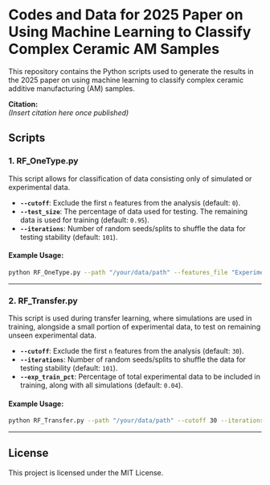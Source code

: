 
# Codes and Data for 2025 Paper on Using Machine Learning to Classify Complex Ceramic AM Samples

This repository contains the Python scripts used to generate the results in the 2025 paper on using machine learning to classify complex ceramic additive manufacturing (AM) samples.

**Citation:**  
*(Insert citation here once published)*

## Scripts

### 1. **RF_OneType.py**
   This script allows for classification of data consisting only of simulated or experimental data.

   - **`--cutoff`**: Exclude the first `n` features from the analysis (default: `0`).
   - **`--test_size`**: The percentage of data used for testing. The remaining data is used for training (default: `0.95`).
   - **`--iterations`**: Number of random seeds/splits to shuffle the data for testing stability (default: `101`).

   #### Example Usage:
   ```bash
   python RF_OneType.py --path "/your/data/path" --features_file "Experiments_13_99TallestPeaks.txt" --labels_file "Experiments_13_Labels.txt" --cutoff 0 --test_size 0.2 --iterations 5
   ```

---

### 2. **RF_Transfer.py**
   This script is used during transfer learning, where simulations are used in training, alongside a small portion of experimental data, to test on remaining unseen experimental data.

   - **`--cutoff`**: Exclude the first `n` features from the analysis (default: `30`).
   - **`--iterations`**: Number of random seeds/splits to shuffle the data for testing stability (default: `101`).
   - **`--exp_train_pct`**: Percentage of total experimental data to be included in training, along with all simulations (default: `0.04`).

   #### Example Usage:
   ```bash
   python RF_Transfer.py --path "/your/data/path" --cutoff 30 --iterations 101 --exp_train_pct 0.05
   ```

---

## License

This project is licensed under the MIT License.
